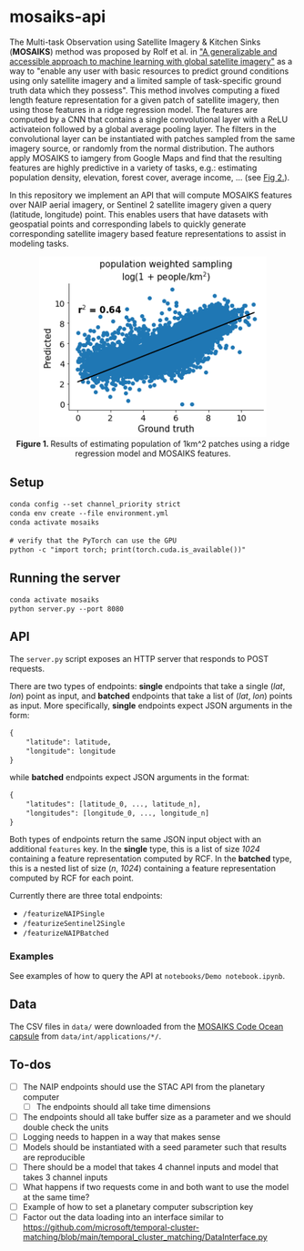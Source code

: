 # mosaiks-api

The Multi-task Observation using Satellite Imagery & Kitchen Sinks (**MOSAIKS**) method was proposed by Rolf et al. in ["A generalizable and accessible approach to machine learning with global satellite imagery"](https://www.nature.com/articles/s41467-021-24638-z) as a way to "enable any user with basic resources to predict ground conditions using only satellite imagery and a limited sample of task-specific ground truth data which they possess". This method involves computing a fixed length feature representation for a given patch of satellite imagery, then using those features in a ridge regression model. The features are computed by a CNN that contains a single convolutional layer with a ReLU activateion followed by a global average pooling layer. The filters in the convolutional layer can be instantiated with patches sampled from the same imagery source, or randomly from the normal distribution. The authors apply MOSAIKS to iamgery from Google Maps and find that the resulting features are highly predictive in a variety of tasks, e.g.: estimating population density, elevation, forest cover, average income, ... (see [Fig 2.](https://www.nature.com/articles/s41467-021-24638-z/figures/2)).

In this repository we implement an API that will compute MOSAIKS features over NAIP aerial imagery, or Sentinel 2 satellite imagery given a query (latitude, longitude) point. This enables users that have datasets with geospatial points and corresponding labels to quickly generate corresponding satellite imagery based feature representations to assist in modeling tasks.

<p align="center">
    <img src="figures/pop_weighted_population.png" width="400px"><br/>
    <b>Figure 1. </b>Results of estimating population of 1km^2 patches using a ridge regression model and MOSAIKS features. 
</p>


## Setup

```
conda config --set channel_priority strict
conda env create --file environment.yml
conda activate mosaiks

# verify that the PyTorch can use the GPU
python -c "import torch; print(torch.cuda.is_available())"
```


## Running the server

```
conda activate mosaiks
python server.py --port 8080
```


## API

The `server.py` script exposes an HTTP server that responds to POST requests.

There are two types of endpoints: **single** endpoints that take a single (_lat_, _lon_) point as input, and **batched** endpoints that take a list of (_lat_, _lon_) points as input.
More specifically, **single** endpoints expect JSON arguments in the form:
```
{
    "latitude": latitude,
    "longitude": longitude
}
```

while **batched** endpoints expect JSON arguments in the format:
```
{
    "latitudes": [latitude_0, ..., latitude_n],
    "longitudes": [longitude_0, ..., longitude_n]
}
```

Both types of endpoints return the same JSON input object with an additional `features` key.
In the **single** type, this is a list of size _1024_ containing a feature representation computed by RCF.
In the **batched** type, this is a nested list of size (_n_, _1024_) containing a feature representation computed by RCF for each point.


Currently there are three total endpoints:
- `/featurizeNAIPSingle`
- `/featurizeSentinel2Single`
- `/featurizeNAIPBatched`


### Examples

See examples of how to query the API at `notebooks/Demo notebook.ipynb`.


## Data

The CSV files in `data/` were downloaded from the [MOSAIKS Code Ocean capsule](https://codeocean.com/capsule/6456296/tree/v2) from `data/int/applications/*/`.


## To-dos

- [ ] The NAIP endpoints should use the STAC API from the planetary computer
    - [ ] The endpoints should all take time dimensions
- [ ] The endpoints should all take buffer size as a parameter and we should double check the units
- [ ] Logging needs to happen in a way that makes sense
- [ ] Models should be instantiated with a seed parameter such that results are reproducible
- [ ] There should be a model that takes 4 channel inputs and model that takes 3 channel inputs
- [ ] What happens if two requests come in and both want to use the model at the same time?
- [ ] Example of how to set a planetary computer subscription key
- [ ] Factor out the data loading into an interface similar to https://github.com/microsoft/temporal-cluster-matching/blob/main/temporal_cluster_matching/DataInterface.py
